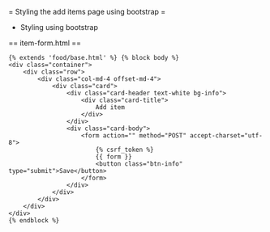 
= Styling the add items page using bootstrap =
* Styling using bootstrap

== item-form.html ==

	{% extends 'food/base.html' %} {% block body %}
	<div class="container">
		<div class="row">
			<div class="col-md-4 offset-md-4">
				<div class="card">
					<div class="card-header text-white bg-info">
						<div class="card-title">
							Add item
						</div>
					</div>
					<div class="card-body">
						<form action="" method="POST" accept-charset="utf-8">
							{% csrf_token %}
							{{ form }}
							<button class="btn-info" type="submit">Save</button>
						</form>
					</div>
				</div>
			</div>
		</div>
	</div>
	{% endblock %}
